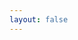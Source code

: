 ```yaml
---
layout: false
---
```


<script setup>
import Dev from '@/components/lessons/dev.vue'
</script>

<Dev />
